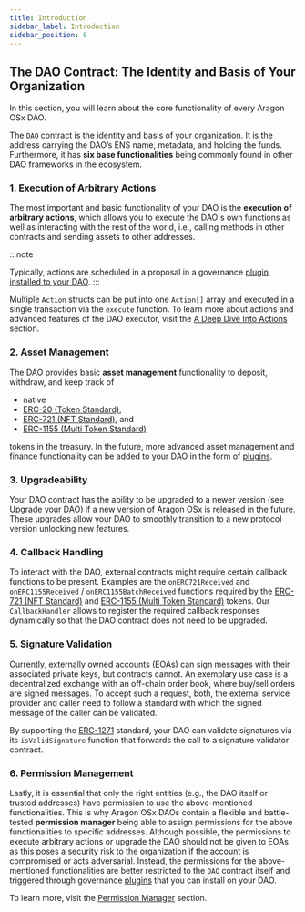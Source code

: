 ```yaml
---
title: Introduction
sidebar_label: Introduction
sidebar_position: 0
---
```


## The DAO Contract: The Identity and Basis of Your Organization

In this section, you will learn about the core functionality of every Aragon OSx DAO.

The `DAO` contract is the identity and basis of your
organization. It is the address carrying the DAO’s ENS name, metadata,
and holding the funds. Furthermore, it has **six base functionalities** being commonly found in other DAO frameworks in the ecosystem.

### 1. Execution of Arbitrary Actions

The most important and basic functionality of your DAO is the **execution of arbitrary actions**,
which allows you to execute the DAO's own functions as well as
interacting with the rest of the world, i.e., calling methods in other
contracts and sending assets to other addresses.

:::note

Typically, actions are scheduled in a proposal in a governance [plugin installed to your DAO](/docs/advanced/plugin/overview.md).
:::

Multiple `Action` structs can be put into one `Action[]` array and executed in a single transaction via the `execute` function. To learn more about actions and advanced features of the DAO executor, visit the [A Deep Dive Into Actions](/1.3.0/osx/how-it-works/core/dao/actions) section.

### 2. Asset Management

The DAO provides basic **asset management** functionality to deposit, withdraw, and keep track of

- native
- [ERC-20 (Token Standard)](https://eips.ethereum.org/EIPS/eip-20),
- [ERC-721 (NFT Standard)](https://eips.ethereum.org/EIPS/eip-721), and
- [ERC-1155 (Multi Token Standard)](https://eips.ethereum.org/EIPS/eip-1155)

tokens in the treasury.
In the future, more advanced asset management and finance functionality can be added to your DAO in the form of [plugins](/docs/advanced/plugin/overview.md).

### 3. Upgradeability

Your DAO contract has the ability to be upgraded to a newer version (see [Upgrade your DAO](/1.3.0/osx/how-to-guides/dao/protocol-upgrades))
if a new version of Aragon OSx is released in the future. These
upgrades allow your DAO to smoothly transition to a new protocol version
unlocking new features.

### 4. Callback Handling

To interact with the DAO, external contracts might require certain callback functions to be present.
Examples are the `onERC721Received` and `onERC1155Received` / `onERC1155BatchReceived` functions required by the [ERC-721 (NFT Standard)](https://eips.ethereum.org/EIPS/eip-721) and [ERC-1155 (Multi Token Standard)](https://eips.ethereum.org/EIPS/eip-1155) tokens.
Our `CallbackHandler` allows to register the required callback responses dynamically so that the DAO contract does not need to be upgraded.

### 5. Signature Validation

Currently,
externally owned accounts (EOAs) can sign messages with their
associated private keys, but contracts cannot.
An exemplary use case is a decentralized exchange with an off-chain
order book, where buy/sell orders are signed messages.
To accept such a request, both, the external service provider and caller
need to follow a standard with which the signed message of the caller
can be validated.

By supporting the [ERC-1271](https://eips.ethereum.org/EIPS/eip-1271) standard, your DAO can validate signatures via its `isValidSignature` function that forwards the call to a signature validator contract.

### 6. Permission Management

Lastly,
it is essential that only the right entities (e.g., the DAO itself or
trusted addresses) have permission to use the above-mentioned
functionalities. This is why Aragon OSx DAOs contain a flexible and
battle-tested **permission manager** being able to assign
permissions for the above functionalities to specific addresses.
Although possible, the permissions to execute arbitrary actions or
upgrade the DAO should not be given to EOAs as this poses a security
risk to the organization if the account is compromised or acts
adversarial. Instead, the permissions for the above-mentioned
functionalities are better restricted to the `DAO` contract itself and triggered through governance [plugins](/docs/advanced/plugin/overview.md) that you can install on your DAO.

To learn more, visit the [Permission Manager](/docs/advanced/permissions/index.md) section.

